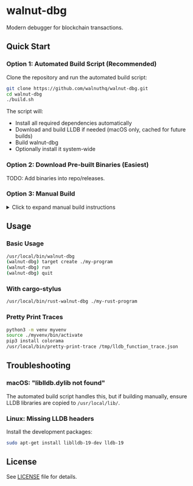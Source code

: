 # walnut-dbg
Modern debugger for blockchain transactions.

## Quick Start

### Option 1: Automated Build Script (Recommended)

Clone the repository and run the automated build script:

```bash
git clone https://github.com/walnuthq/walnut-dbg.git
cd walnut-dbg
./build.sh
```

The script will:
- Install all required dependencies automatically
- Download and build LLDB if needed (macOS only, cached for future builds)
- Build walnut-dbg
- Optionally install it system-wide

### Option 2: Download Pre-built Binaries (Easiest)

TODO: Add binaries into repo/releases.

### Option 3: Manual Build

<details>
<summary>Click to expand manual build instructions</summary>

#### Prerequisites

##### macOS
```bash
brew install llvm@19 lit swig ninja cmake
```

##### Linux (Ubuntu/Debian)
```bash
wget -qO- https://apt.llvm.org/llvm.sh | sudo bash -s -- 19
sudo apt-get install -y cmake ninja-build llvm-19-dev liblldb-19-dev lldb-19 swig
```

#### Build Steps

##### macOS Only: Build LLDB from source
```bash
wget https://github.com/llvm/llvm-project/archive/refs/tags/llvmorg-19.1.7.zip
unzip llvmorg-19.1.7.zip
cd llvm-project-llvmorg-19.1.7/ && mkdir build_lldb && cd build_lldb
cmake ../llvm -DCMAKE_BUILD_TYPE=Release -DLLVM_ENABLE_PROJECTS="clang;lldb" \
  -DLLVM_ENABLE_ASSERTIONS=ON -DLLDB_INCLUDE_TESTS=OFF -DLLDB_ENABLE_PYTHON=1 -GNinja
ninja
```

##### Build walnut-dbg

###### macOS
```bash
cd /path/to/walnut-dbg
mkdir build && cd build
cmake -GNinja .. \
  -DLLVM_DIR=/opt/homebrew/opt/llvm@19/lib/cmake/llvm \
  -DLLVM_BUILD_ROOT=/path/to/llvm-project-llvmorg-19.1.7/build_lldb \
  -DLLVM_SRC=/path/to/llvm-project-llvmorg-19.1.7/ \
  -DLLVM_TABLEGEN_EXE=/opt/homebrew/opt/llvm@19/bin/llvm-tblgen \
  -DCMAKE_CXX_FLAGS="-Wno-deprecated-declarations" \
  -DLLVM_LIB_PATH=/opt/homebrew/opt/llvm@19/lib/libLLVM.dylib
sudo ninja && sudo ninja install
```

###### Linux
```bash
cd /path/to/walnut-dbg
mkdir build && cd build
cmake -GNinja .. \
  -DLLVM_DIR=/usr/lib/llvm-19/lib/cmake/llvm \
  -DLLVM_BUILD_ROOT=/usr/lib/llvm-19 \
  -DLLVM_SRC=/usr/include/llvm-19 \
  -DCMAKE_CXX_FLAGS="-Wno-deprecated-declarations"
sudo ninja && sudo ninja install
```

</details>

## Usage

### Basic Usage
```bash
/usr/local/bin/walnut-dbg
(walnut-dbg) target create ./my-program
(walnut-dbg) run
(walnut-dbg) quit
```

### With cargo-stylus
```bash
/usr/local/bin/rust-walnut-dbg ./my-rust-program
```

### Pretty Print Traces
```bash
python3 -m venv myvenv
source ./myvenv/bin/activate
pip3 install colorama
/usr/local/bin/pretty-print-trace /tmp/lldb_function_trace.json
```

## Troubleshooting

### macOS: "liblldb.dylib not found"
The automated build script handles this, but if building manually, ensure LLDB libraries are copied to `/usr/local/lib/`.

### Linux: Missing LLDB headers
Install the development packages:
```bash
sudo apt-get install liblldb-19-dev lldb-19
```

## License

See [LICENSE](LICENSE) file for details.
